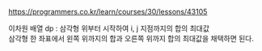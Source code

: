 <https://programmers.co.kr/learn/courses/30/lessons/43105>

이차원 배열 dp : 삼각형 위부터 시작하여 i, j 지점까지의 합의 최대값<br>
삼각형 한 좌표에서 왼쪽 위까지의 합과 오른쪽 위까지 합의 최대값을 채택하면 된다.<br>